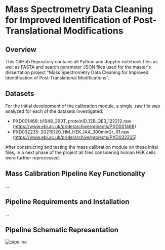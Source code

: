 # Mass Spectrometry Data Cleaning for Improved Identification of Post-Translational Modifications 
## Overview
This GitHub Repository contains all Python and Jupyter notebook files as well as FASTA and search parameter JSON files used for the master's dissertation project "Mass Spectrometry Data Cleaning for Improved Identification of Post-Translational Modifications".
## Datasets
For the initial development of the calibration module, a single .raw file was analyzed for each of the datasets investigated:
- PXD001468:  b1948_293T_proteinID_12B_QE3_122212.raw  (https://www.ebi.ac.uk/pride/archive/projects/PXD001468)
- PXD032235:  20210120_HM_HEK_IAA_300minGr_R1.raw      (https://www.ebi.ac.uk/pride/archive/projects/PXD032235)

After constructing and testing the mass calibration module on these inital files, in a next phase of the project all files considering human HEK cells were further reprocessed.

## Mass Calibration Pipeline Key Functionality
...
## Pipeline Requirements and Installation
...
## Pipeline Schematic Representation
![pipeline](https://github.com/NathanMRX2404/Thesis_BiomedicalSciences_MarckxNathan/assets/119006891/7553eb76-0b04-4767-bf4f-028d807a217d)
